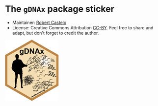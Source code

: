 # The `gDNAx` package sticker

* Maintainer: [Robert Castelo](https://github.com/rcastelo)
* License: Creative Commons Attribution
[CC-BY](https://creativecommons.org/licenses/by/2.0). Feel free to
share and adapt, but don't forget to credit the author.

<img src=gDNAx.png height="200">
